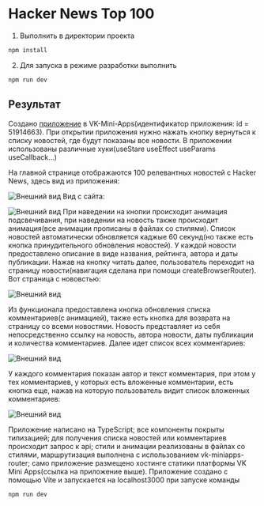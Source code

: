 # Hacker News Top 100
1. Выполнить в директории проекта

```bash
npm install
```

2. Для запуска в режиме разработки выполнить

```bash
npm run dev
```

## Результат
Создано [приложение](https://vk.com/app51914663#/) в VK-Mini-Apps(идентификатор приложения: id = 51914663). При открытии приложения нужно нажать кнопку вернуться к списку новостей, где будут показаны все новости. В приложении использованы различные хуки(useStare useEffect useParams useCallback...)

На главной странице отображаются 100 релевантных новостей с Hacker News, здесь вид из приложения:

![Внешний вид](https://sun9-77.userapi.com/impg/YcKA0MvF13d6N07NwkQTDib4JP2YpKy3GUsWkA/f8M2wQ5V2qU.jpg?size=1376x835&quality=96&sign=6d848e8e173d21865e99067efa75ba19&type=album)
Вид с сайта:

![Внешний вид](https://sun9-72.userapi.com/impg/QQGOjmTrk5ixX7BRqoRXya0hG18aihG03cFc7g/EpR791r6rfs.jpg?size=1662x907&quality=96&sign=0ffce53d128943aa82efd2f613d6347c&type=album)
При наведении на кнопки происходит анимация подсвечивания, при наведении на новость также происходит анимация(все анимации прописаны в файлах со стилями). Список новостей автоматически обновляется каджые 60 секунд(но также есть кнопка принудительного обновления новостей). У каждой новости предоставлено описание в виде названия, рейтинга, автора и даты публикации. Нажав на кнопку читать далее, пользователь переходит на страницу новости(навигация сделана при помощи createBrowserRouter). Вот страница с нововстью:

![Внешний вид](https://sun9-29.userapi.com/impg/qkOpcqUY_AyI4acLGUMf6fiE8uEDZyWIg_ZHzQ/d-bxPolpokg.jpg?size=1827x920&quality=96&sign=d82c4572392e5f6e203aadafeb1354ad&type=album)

Из функционала предоставлена кнопка обновления списка комментариев(с анимацией), также есть кнопка для возврата на страницу со всеми новостями. Новость представляет из себя непосредственно ссылку на новость, автора новости, даты публикации и количества комментариев. Далее идет список всех комментариев:

![Внешний вид](https://sun9-17.userapi.com/impg/d8GPvi5Ox83dOEpra5KkAnkrJ1LwPI22XBbOZw/GC0V4tcKcFA.jpg?size=1842x893&quality=96&sign=21ed105b06161ebd6b035e69e4d9bf3d&type=album)

У каждого комментария показан автор и текст комментария, при этом у тех комментариев, у которых есть вложенные комментарии, есть кнопка еще, нажав на которую пользователь видит список вложенных комментариев:

![Внешний вид](https://sun1-16.userapi.com/impg/hBE129an56vVWFENeahH0fav-1JEHS7Fuy5Xfw/5YLRNeBEiOU.jpg?size=1847x780&quality=96&sign=db7bafdd0bf6006e0ae06226f4dc8f0d&type=album)

Приложение написано на TypeScript; все компоненты покрыты типизацией; для получения списка новостей или комментариев происходит запрос к api; стили и анимации реализованы в файлах со стилями, маршрутизация выполнена с использованием vk-miniapps-router; само приложение размещено хостинге статики платформы VK Mini Apps(ссылка на приложение выше). Приложение создано с помощью Vite и запускается на localhost3000 при запуске команды
```
npm run dev
```
